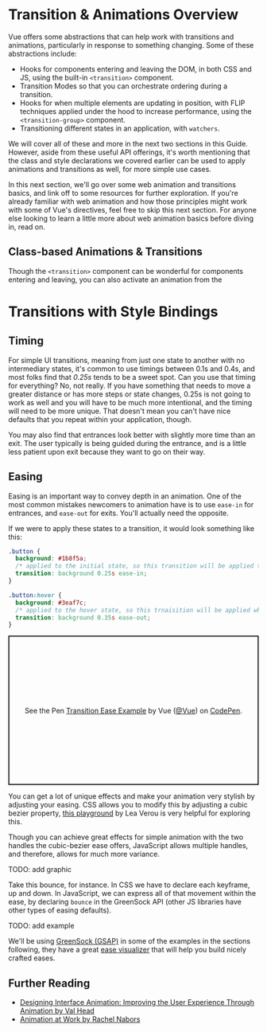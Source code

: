 # Transition & Animations Overview

Vue offers some abstractions that can help work with transitions and animations, particularly in response to something changing. Some of these abstractions include:

- Hooks for components entering and leaving the DOM, in both CSS and JS, using the built-in `<transition>` component.
- Transition Modes so that you can orchestrate ordering during a transition.
- Hooks for when multiple elements are updating in position, with FLIP techniques applied under the hood to increase performance, using the `<transition-group>` component.
- Transitioning different states in an application, with `watchers`.

We will cover all of these and more in the next two sections in this Guide. However, aside from these useful API offerings, it's worth mentioning that the class and style declarations we covered earlier can be used to apply animations and transitions as well, for more simple use cases.

In this next section, we'll go over some web animation and transitions basics, and link off to some resources for further exploration. If you're already familiar with web animation and how those principles might work with some of Vue's directives, feel free to skip this next section. For anyone else looking to learn a little more about web animation basics before diving in, read on.

## Class-based Animations & Transitions

Though the `<transition>` component can be wonderful for components entering and leaving, you can also activate an animation from the

# Transitions with Style Bindings

## Timing

For simple UI transitions, meaning from just one state to another with no intermediary states, it's common to use timings between 0.1s and 0.4s, and most folks find that _0.25s_ tends to be a sweet spot. Can you use that timing for everything? No, not really. If you have something that needs to move a greater distance or has more steps or state changes, 0.25s is not going to work as well and you will have to be much more intentional, and the timing will need to be more unique. That doesn't mean you can't have nice defaults that you repeat within your application, though.

You may also find that entrances look better with slightly more time than an exit. The user typically is being guided during the entrance, and is a little less patient upon exit because they want to go on their way.

## Easing

Easing is an important way to convey depth in an animation. One of the most common mistakes newcomers to animation have is to use `ease-in` for entrances, and `ease-out` for exits. You'll actually need the opposite.

If we were to apply these states to a transition, it would look something like this:

```css
.button {
  background: #1b8f5a;
  /* applied to the initial state, so this transition will be applied to the return state */
  transition: background 0.25s ease-in;
}

.button:hover {
  background: #3eaf7c;
  /* applied to the hover state, so this trnaisition will be applied when a hover is triggered */
  transition: background 0.35s ease-out;
}
```

<p class="codepen" data-height="300" data-theme-id="39028" data-default-tab="css,result" data-user="Vue" data-slug-hash="996a9665131e7902327d350ca8a655ac" style="height: 300px; box-sizing: border-box; display: flex; align-items: center; justify-content: center; border: 2px solid; margin: 1em 0; padding: 1em;" data-pen-title="Transition Ease Example">
  <span>See the Pen <a href="https://codepen.io/team/Vue/pen/996a9665131e7902327d350ca8a655ac">
  Transition Ease Example</a> by Vue (<a href="https://codepen.io/Vue">@Vue</a>)
  on <a href="https://codepen.io">CodePen</a>.</span>
</p>
<script async src="https://static.codepen.io/assets/embed/ei.js"></script>

You can get a lot of unique effects and make your animation very stylish by adjusting your easing. CSS allows you to modify this by adjusting a cubic bezier property, [this playground](https://cubic-bezier.com/#.17,.67,.83,.67) by Lea Verou is very helpful for exploring this.

Though you can achieve great effects for simple animation with the two handles the cubic-bezier ease offers, JavaScript allows multiple handles, and therefore, allows for much more variance.

TODO: add graphic

Take this bounce, for instance. In CSS we have to declare each keyframe, up and down. In JavaScript, we can express all of that movement within the ease, by declaring `bounce` in the GreenSock API (other JS libraries have other types of easing defaults).

TODO: add example

We'll be using [GreenSock (GSAP)](https://greensock.com/) in some of the examples in the sections following, they have a great [ease visualizer](https://greensock.com/ease-visualizer) that will help you build nicely crafted eases.

## Further Reading

- [Designing Interface Animation: Improving the User Experience Through Animation by Val Head](https://www.amazon.com/dp/B01J4NKSZA/)
- [Animation at Work by Rachel Nabors](https://abookapart.com/products/animation-at-work)
